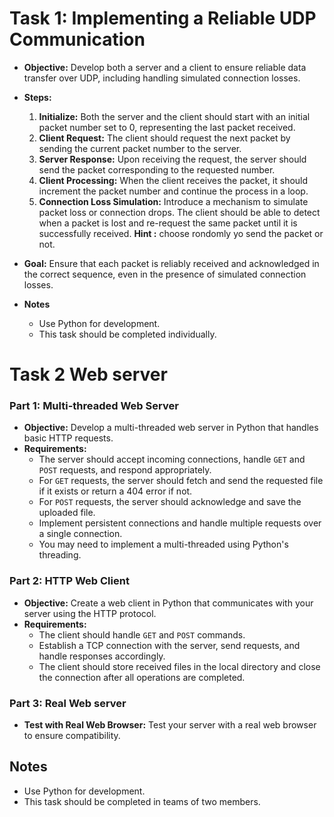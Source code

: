 # Task 1: Implementing a Reliable UDP Communication

- **Objective:** Develop both a server and a client to ensure reliable data transfer over UDP, including handling simulated connection losses.
- **Steps:**
  1. **Initialize:** Both the server and the client should start with an initial packet number set to 0, representing the last packet received.
  2. **Client Request:** The client should request the next packet by sending the current packet number to the server.
  3. **Server Response:** Upon receiving the request, the server should send the packet corresponding to the requested number.
  4. **Client Processing:** When the client receives the packet, it should increment the packet number and continue the process in a loop.
  5. **Connection Loss Simulation:** Introduce a mechanism to simulate packet loss or connection drops. The client should be able to detect when a packet is lost and re-request the same packet until it is successfully received. **Hint :** choose rondomly yo send the packet or not.

- **Goal:** Ensure that each packet is reliably received and acknowledged in the correct sequence, even in the presence of simulated connection losses.
  
- **Notes**
  - Use Python for development.
  - This task should be completed individually.







# Task 2 Web server 

### Part 1: Multi-threaded Web Server

- **Objective:** Develop a multi-threaded web server in Python that handles basic HTTP requests.
- **Requirements:**
  - The server should accept incoming connections, handle `GET` and `POST` requests, and respond appropriately.
  - For `GET` requests, the server should fetch and send the requested file if it exists or return a 404 error if not.
  - For `POST` requests, the server should acknowledge and save the uploaded file.
  - Implement persistent connections and handle multiple requests over a single connection.
  - You may need to implement a multi-threaded using Python's threading.

### Part 2: HTTP Web Client

- **Objective:** Create a web client in Python that communicates with your server using the HTTP protocol.
- **Requirements:**
  - The client should handle `GET` and `POST` commands.
  - Establish a TCP connection with the server, send requests, and handle responses accordingly.
  - The client should store received files in the local directory and close the connection after all operations are completed.


### Part 3: Real Web server  

- **Test with Real Web Browser:** Test your server with a real web browser to ensure compatibility.

## Notes

- Use Python for development.
- This task should be completed in teams of two members.

